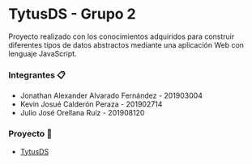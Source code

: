 # TytusDS - Grupo 2
Proyecto realizado con los conocimientos adquiridos para construir diferentes tipos de datos abstractos mediante una aplicación Web con lenguaje JavaScript.

### Integrantes 📋
* Jonathan Alexander Alvarado Fernández - 201903004
* Kevin Josué Calderón Peraza - 201902714
* Julio José Orellana Ruíz - 201908120

### Proyecto 📢
* [TytusDS](https://tytusdb.github.io/tytusds/20211SVAC/G02/) 


